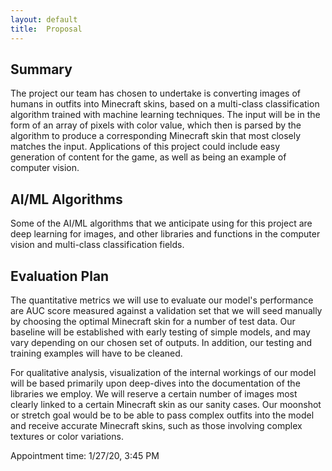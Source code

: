 ```yaml
---
layout: default
title:  Proposal
---
```

## Summary
The project our team has chosen to undertake is converting images of humans in outfits into Minecraft skins, based on a multi-class classification algorithm trained with machine learning techniques. The input will be in the form of an array of pixels with color value, which then is parsed by the algorithm to produce a corresponding Minecraft skin that most closely matches the input. Applications of this project could include easy generation of content for the game, as well as being an example of computer vision.  


## AI/ML Algorithms
Some of the AI/ML algorithms that we anticipate using for this project are deep learning for images, and other libraries and functions in the computer vision and multi-class classification fields.


## Evaluation Plan
The quantitative metrics we will use to evaluate our model's performance are AUC score measured against a validation set that we will seed manually by choosing the optimal Minecraft skin for a number of test data.  Our baseline will be established with early testing of simple models, and may vary depending on our chosen set of outputs.  In addition, our testing and training examples will have to be cleaned.

For qualitative analysis, visualization of the internal workings of our model will be based primarily upon deep-dives into the documentation of the libraries we employ.  We will reserve a certain number of images most clearly linked to a certain Minecraft skin as our sanity cases.  Our moonshot or stretch goal would be to be able to pass complex outfits into the model and receive accurate Minecraft skins, such as those involving complex textures or color variations.  


Appointment time: 1/27/20, 3:45 PM
